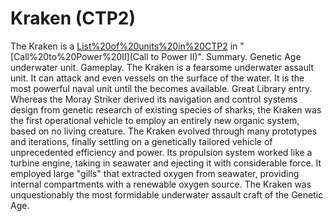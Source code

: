 # Kraken (CTP2)

The Kraken is a [List%20of%20units%20in%20CTP2](unit) in "[Call%20to%20Power%20II](Call to Power II)".
Summary.
Genetic Age underwater unit.
Gameplay.
The Kraken is a fearsome underwater assault unit. It can attack and even vessels on the surface of the water. It is the most powerful naval unit until the becomes available.
Great Library entry.
Whereas the Moray Striker derived its navigation and control systems design from genetic research of existing species of sharks, the Kraken was the first operational vehicle to employ an entirely new organic system, based on no living creature. The Kraken evolved through many prototypes and iterations, finally settling on a genetically tailored vehicle of unprecedented efficiency and power. Its propulsion system worked like a turbine engine, taking in seawater and ejecting it with considerable force. It employed large "gills" that extracted oxygen from seawater, providing internal compartments with a renewable oxygen source. The Kraken was unquestionably the most formidable underwater assault craft of the Genetic Age.
